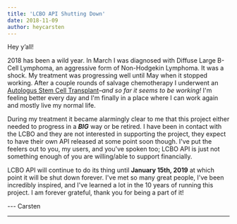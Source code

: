 ```yaml
---
title: 'LCBO API Shutting Down'
date: 2018-11-09
author: heycarsten
---
```


Hey y&rsquo;all!

2018 has been a wild year. In March I was diagnosed with Diffuse Large B-Cell Lymphoma, an aggressive form of Non-Hodgekin Lymphoma. It was a shock. My treatment was progressing well until May when it stopped working. After a couple rounds of salvage chemotherapy I underwent an [Autologus Stem Cell Transplant](https://twitter.com/heycarsten/status/1024494222521638912)&ndash;*and so far it seems to be working!* I'm feeling better every day and I'm finally in a place where I can work again and mostly live my normal life.

During my treatment it became alarmingly clear to me that this project either needed to progress in a _**BIG**_ way or be retired. I have been in contact with the LCBO and they are not interested in supporting the project, they expect to have their own API released at some point soon though. I've put the feelers out to you, my users, and you've spoken too; LCBO API is just not something enough of you are willing/able to support financially.

LCBO API will continue to do its thing until **January 15th, 2019** at which point it will be shut down forever. I've met so many great people, I've been incredibly inspired, and I've learned a lot in the 10 years of running this project. I am forever grateful, thank you for being a part of it!

--- Carsten

---